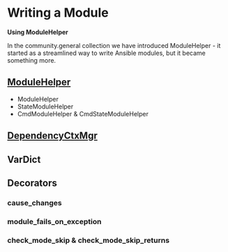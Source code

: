 Writing a Module
================

**Using ModuleHelper**

In the community.general collection we have introduced ModuleHelper - it
started as a streamlined way to write Ansible modules, but it became something
more.

## [ModuleHelper](module-helper.md)

* ModuleHelper
* StateModuleHelper
* CmdModuleHelper & CmdStateModuleHelper

## [DependencyCtxMgr](depctxmgr.md)

## VarDict

## Decorators

### cause_changes

### module_fails_on_exception

### check_mode_skip & check_mode_skip_returns
